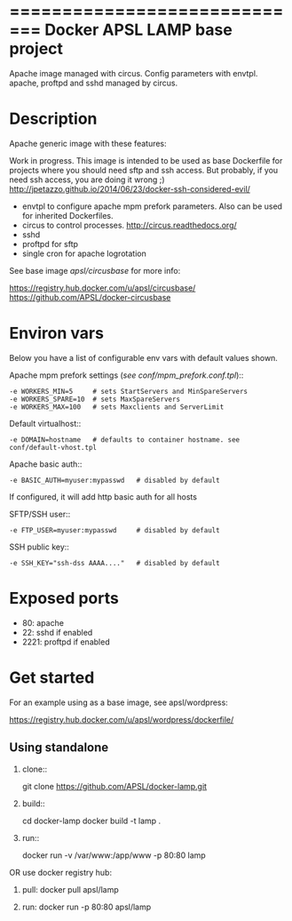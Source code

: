 =============================
Docker APSL LAMP base project
=============================

Apache image managed with circus. Config parameters with envtpl. apache, proftpd and sshd managed by circus.

Description
===========

Apache generic image with these features:

Work in progress. This image is intended to be used as base Dockerfile for
projects where you should need sftp and ssh access. But probably, if you need
ssh access, you are doing it wrong ;)
http://jpetazzo.github.io/2014/06/23/docker-ssh-considered-evil/

* envtpl to configure apache mpm prefork parameters. Also can be used for inherited Dockerfiles.
* circus to control processes. http://circus.readthedocs.org/
* sshd
* proftpd for sftp
* single cron for apache logrotation

See base image *apsl/circusbase* for more info:

https://registry.hub.docker.com/u/apsl/circusbase/
https://github.com/APSL/docker-circusbase


Environ vars
============

Below you have a list of configurable env vars with default values shown.

Apache mpm prefork settings (*see conf/mpm_prefork.conf.tpl*)::

    -e WORKERS_MIN=5     # sets StartServers and MinSpareServers
    -e WORKERS_SPARE=10  # sets MaxSpareServers
    -e WORKERS_MAX=100   # sets Maxclients and ServerLimit

Default virtualhost::

    -e DOMAIN=hostname   # defaults to container hostname. see conf/default-vhost.tpl

Apache basic auth::

    -e BASIC_AUTH=myuser:mypasswd   # disabled by default

If configured, it will add http basic auth for all hosts

SFTP/SSH user:: 

    -e FTP_USER=myuser:mypasswd     # disabled by default

SSH public key::

    -e SSH_KEY="ssh-dss AAAA...."   # disabled by default


Exposed ports
=============

* 80: apache
* 22: sshd if enabled
* 2221: proftpd if enabled


Get started
===========

For an example using as a base image, see apsl/wordpress:

https://registry.hub.docker.com/u/apsl/wordpress/dockerfile/

Using standalone
----------------

1. clone::

    git clone https://github.com/APSL/docker-lamp.git

2. build::

    cd docker-lamp
    docker build -t lamp .

3. run::

    docker run -v /var/www:/app/www -p 80:80 lamp 

OR use docker registry hub: 

1. pull: 
    docker pull apsl/lamp

2. run: 
    docker run  -p 80:80 apsl/lamp 


